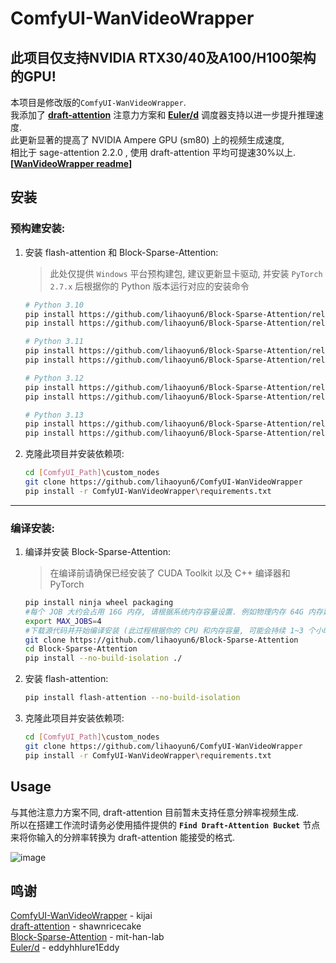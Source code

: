 # ComfyUI-WanVideoWrapper
## 此项目仅支持NVIDIA RTX30/40及A100/H100架构的GPU!

本项目是修改版的`ComfyUI-WanVideoWrapper`.  
我添加了 **[draft-attention](https://github.com/shawnricecake/draft-attention)** 注意力方案和 **[Euler/d](https://github.com/eddyhhlure1Eddy/Euler-d)** 调度器支持以进一步提升推理速度.  
此更新显著的提高了 NVIDIA Ampere GPU (sm80) 上的视频生成速度,  
 相比于 sage-attention 2.2.0 , 使用 draft-attention 平均可提速30%以上.  
**[[WanVideoWrapper readme](./original_readme.md)]**  

## 安装

### 预构建安装:
1. 安装 flash-attention 和 Block-Sparse-Attention:  
	> 此处仅提供 `Windows` 平台预构建包, 建议更新显卡驱动, 并安装 `PyTorch 2.7.x` 后根据你的 Python 版本运行对应的安装命令

	```bash
	# Python 3.10
	pip install https://github.com/lihaoyun6/Block-Sparse-Attention/releases/download/v0.0.1/flash_attn-2.8.1+cu128torch2.7cxx11abiFALSE-cp310-cp310-win_amd64.whl
	pip install https://github.com/lihaoyun6/Block-Sparse-Attention/releases/download/v0.0.1/block_sparse_attn-0.0.1+cu128torch2.7cxx11abiFALSE-cp310-cp310-win_amd64.whl
	```
	
	```bash
	# Python 3.11
	pip install https://github.com/lihaoyun6/Block-Sparse-Attention/releases/download/v0.0.1/flash_attn-2.8.1+cu128torch2.7cxx11abiFALSE-cp311-cp311-win_amd64.whl
	pip install https://github.com/lihaoyun6/Block-Sparse-Attention/releases/download/v0.0.1/block_sparse_attn-0.0.1+cu128torch2.7cxx11abiFALSE-cp311-cp311-win_amd64.whl
	```

	```bash
	# Python 3.12
	pip install https://github.com/lihaoyun6/Block-Sparse-Attention/releases/download/v0.0.1/flash_attn-2.8.1+cu128torch2.7cxx11abiFALSE-cp312-cp312-win_amd64.whl
	pip install https://github.com/lihaoyun6/Block-Sparse-Attention/releases/download/v0.0.1/block_sparse_attn-0.0.1+cu128torch2.7cxx11abiFALSE-cp312-cp312-win_amd64.whl
	```

	```bash
	# Python 3.13
	pip install https://github.com/lihaoyun6/Block-Sparse-Attention/releases/download/v0.0.1/flash_attn-2.8.1+cu128torch2.7cxx11abiFALSE-cp313-cp313-win_amd64.whl
	pip install https://github.com/lihaoyun6/Block-Sparse-Attention/releases/download/v0.0.1/block_sparse_attn-0.0.1+cu128torch2.7cxx11abiFALSE-cp313-cp313-win_amd64.whl
	```

2. 克隆此项目并安装依赖项:  

	```bash
	cd [ComfyUI_Path]\custom_nodes
	git clone https://github.com/lihaoyun6/ComfyUI-WanVideoWrapper
	pip install -r ComfyUI-WanVideoWrapper\requirements.txt
	```

---

### 编译安装:
1. 编译并安装 Block-Sparse-Attention:
	> 在编译前请确保已经安装了 CUDA Toolkit 以及 C++ 编译器和 PyTorch  

	```bash
	pip install ninja wheel packaging
	#每个 JOB 大约会占用 16G 内存, 请根据系统内存容量设置. 例如物理内存 64G 内存建议设为不高于 8
	export MAX_JOBS=4
	#下载源代码并开始编译安装 (此过程根据你的 CPU 和内存容量, 可能会持续 1~3 个小时或更久, 请耐心等待)
	git clone https://github.com/lihaoyun6/Block-Sparse-Attention
	cd Block-Sparse-Attention
	pip install --no-build-isolation ./
	```
2. 安装 flash-attention:  

	```bash
	pip install flash-attention --no-build-isolation
	```

3. 克隆此项目并安装依赖项:  

	```bash
	cd [ComfyUI_Path]\custom_nodes
	git clone https://github.com/lihaoyun6/ComfyUI-WanVideoWrapper
	pip install -r ComfyUI-WanVideoWrapper\requirements.txt
	```

## Usage
与其他注意力方案不同, draft-attention 目前暂未支持任意分辨率视频生成.  
所以在搭建工作流时请务必使用插件提供的 **`Find Draft-Attention Bucket`** 节点来将你输入的分辨率转换为 draft-attention 能接受的格式.  

![image](https://github.com/user-attachments/assets/f9a75df1-4843-4b34-ac9b-24e5f6f5602d)

## 鸣谢
[ComfyUI-WanVideoWrapper](https://github.com/kijai/ComfyUI-WanVideoWrapper) - kijai  
[draft-attention](https://github.com/shawnricecake/draft-attention) - shawnricecake  
[Block-Sparse-Attention](https://github.com/mit-han-lab/Block-Sparse-Attention) - mit-han-lab  
[Euler/d](https://github.com/eddyhhlure1Eddy/Euler-d) - eddyhhlure1Eddy  
